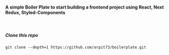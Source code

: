 #### A simple Boiler Plate to start building a frontend project using React, Next Redux, Styled-Components

<br>

##### Clone this repo

```shell
git clone --depth=1 https://github.com/arpit73/boilerplate.git
```
